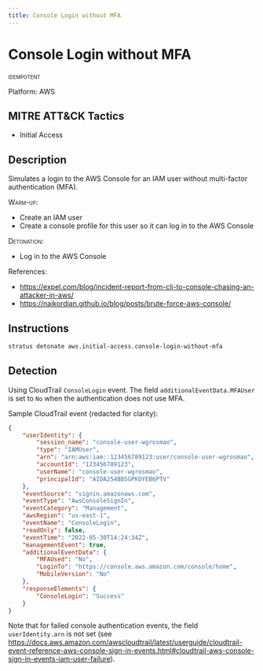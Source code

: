 ```yaml
---
title: Console Login without MFA
---
```


# Console Login without MFA


 <span class="smallcaps w3-badge w3-blue w3-round w3-text-white" title="This attack technique can be detonated multiple times">idempotent</span> 

Platform: AWS

## MITRE ATT&CK Tactics


- Initial Access

## Description


Simulates a login to the AWS Console for an IAM user without multi-factor authentication (MFA).

<span style="font-variant: small-caps;">Warm-up</span>:

- Create an IAM user
- Create a console profile for this user so it can log in to the AWS Console

<span style="font-variant: small-caps;">Detonation</span>:

- Log in to the AWS Console

References:

- https://expel.com/blog/incident-report-from-cli-to-console-chasing-an-attacker-in-aws/
- https://naikordian.github.io/blog/posts/brute-force-aws-console/


## Instructions

```bash title="Detonate with Stratus Red Team"
stratus detonate aws.initial-access.console-login-without-mfa
```
## Detection


Using CloudTrail <code>ConsoleLogin</code> event. The field <code>additionalEventData.MFAUser</code> is set to
<code>No</code> when the authentication does not use MFA.

Sample CloudTrail event (redacted for clarity):

```json hl_lines="4 14 19 24"
{
	"userIdentity": {
		"session_name": "console-user-wgrosmao",
		"type": "IAMUser",
		"arn": "arn:aws:iam::123456789123:user/console-user-wgrosmao",
		"accountId": "123456789123",
		"userName": "console-user-wgrosmao",
		"principalId": "AIDA254BBSGPKOYEB6PTV"
	},
	"eventSource": "signin.amazonaws.com",
	"eventType": "AwsConsoleSignIn",
	"eventCategory": "Management",
	"awsRegion": "us-east-1",
	"eventName": "ConsoleLogin",
	"readOnly": false,
	"eventTime": "2022-05-30T14:24:34Z",
	"managementEvent": true,
	"additionalEventData": {
		"MFAUsed": "No",
		"LoginTo": "https://console.aws.amazon.com/console/home",
		"MobileVersion": "No"
	},
	"responseElements": {
		"ConsoleLogin": "Success"
	}
}
```

Note that for failed console authentication events, the field <code>userIdentity.arn</code> is not set (see https://docs.aws.amazon.com/awscloudtrail/latest/userguide/cloudtrail-event-reference-aws-console-sign-in-events.html#cloudtrail-aws-console-sign-in-events-iam-user-failure).


